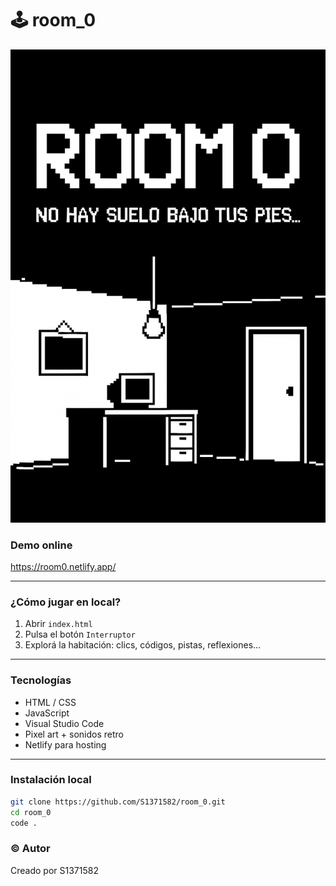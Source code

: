 # 🕹️ room_0 


<img src="assets/images/readme_cover.png" alt="Portada Room 0" width="600">


### Demo online

https://room0.netlify.app/

---
### ¿Cómo jugar en local?

1. Abrir `index.html`
2. Pulsa el botón `Interruptor`
3. Explorá la habitación: clics, códigos, pistas, reflexiones...

---

### Tecnologías

- HTML / CSS
- JavaScript 
- Visual Studio Code
- Pixel art + sonidos retro
- Netlify para hosting

---

### Instalación local

```bash
git clone https://github.com/S1371582/room_0.git
cd room_0
code .
```

### © Autor
Creado por S1371582

